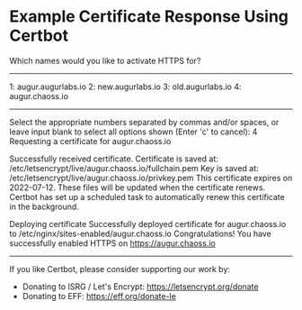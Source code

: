 # Example Certificate Response Using Certbot

Which names would you like to activate HTTPS for?
- - - - - - - - - - - - - - - - - - - - - - - - - - - - - - - - - - - - - - - -
1: augur.augurlabs.io
2: new.augurlabs.io
3: old.augurlabs.io
4: augur.chaoss.io
- - - - - - - - - - - - - - - - - - - - - - - - - - - - - - - - - - - - - - - -
Select the appropriate numbers separated by commas and/or spaces, or leave input
blank to select all options shown (Enter 'c' to cancel): 4
Requesting a certificate for augur.chaoss.io

Successfully received certificate.
Certificate is saved at: /etc/letsencrypt/live/augur.chaoss.io/fullchain.pem
Key is saved at:         /etc/letsencrypt/live/augur.chaoss.io/privkey.pem
This certificate expires on 2022-07-12.
These files will be updated when the certificate renews.
Certbot has set up a scheduled task to automatically renew this certificate in the background.

Deploying certificate
Successfully deployed certificate for augur.chaoss.io to /etc/nginx/sites-enabled/augur.chaoss.io
Congratulations! You have successfully enabled HTTPS on https://augur.chaoss.io

- - - - - - - - - - - - - - - - - - - - - - - - - - - - - - - - - - - - - - - -
If you like Certbot, please consider supporting our work by:
 * Donating to ISRG / Let's Encrypt:   https://letsencrypt.org/donate
 * Donating to EFF:                    https://eff.org/donate-le
